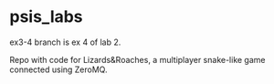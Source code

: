 # psis_labs

ex3-4 branch is ex 4 of lab 2.

Repo with code for Lizards&Roaches, a multiplayer snake-like game connected using ZeroMQ.


